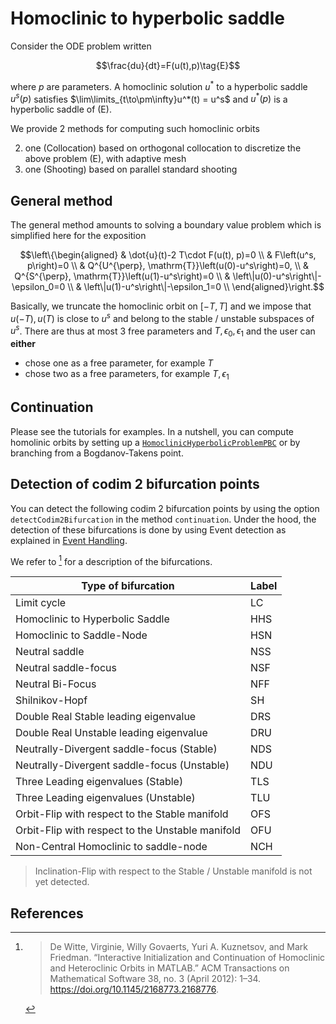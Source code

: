 # Homoclinic to hyperbolic saddle

Consider the ODE problem written

$$\frac{du}{dt}=F(u(t),p)\tag{E}$$

where $p$ are parameters. 
A homoclinic solution $u^*$ to a hyperbolic saddle $u^s(p)$ satisfies $\lim\limits_{t\to\pm\infty}u^*(t) = u^s$ and $u^*(p)$ is a hyperbolic saddle of (E).

We provide 2 methods for computing such homoclinic orbits

2. one (Collocation) based on orthogonal collocation to discretize the above problem (E), with adaptive mesh 
3. one (Shooting) based on parallel standard shooting

## General method

The general method amounts to solving a boundary value problem which is simplified here for the exposition

$$\left\{\begin{aligned}
& \dot{u}(t)-2 T\cdot F(u(t), p)=0 \\
& F\left(u^s, p\right)=0 \\
& Q^{U^{\perp}, \mathrm{T}}\left(u(0)-u^s\right)=0, \\
& Q^{S^{\perp}, \mathrm{T}}\left(u(1)-u^s\right)=0 \\
& \left\|u(0)-u^s\right\|-\epsilon_0=0 \\
& \left\|u(1)-u^s\right\|-\epsilon_1=0 \\
\end{aligned}\right.$$

Basically, we truncate the homoclinic orbit on $[-T,T]$ and we impose that $u(-T),u(T)$ is close to $u^s$ and belong to the stable / unstable subspaces of $u^s$.
There are thus at most 3 free parameters and $T,\epsilon_0,\epsilon_1$ and the user can **either**

- chose one as a free parameter, for example $T$
- chose two as a free parameters, for example $T,\epsilon_1$



## Continuation

Please see the tutorials for examples. In a nutshell, you can compute homolinic orbits by setting up a [`HomoclinicHyperbolicProblemPBC`](@ref) or by branching from a Bogdanov-Takens point.

## Detection of codim 2 bifurcation points

You can detect the following codim 2 bifurcation points by using the option `detectCodim2Bifurcation` in the method `continuation`. Under the hood, the detection of these bifurcations is done by using Event detection as explained in [Event Handling](https://bifurcationkit.github.io/BifurcationKitDocs.jl/dev/EventCallback/).

We refer to [^DeWitte] for a description of the bifurcations.


Type of bifurcation | Label
-------|-------------------
 Limit cycle |  LC 
 Homoclinic to Hyperbolic Saddle |  HHS 
 Homoclinic to Saddle-Node |  HSN 
 Neutral saddle |  NSS 
 Neutral saddle-focus |  NSF 
 Neutral Bi-Focus |  NFF 
 Shilnikov-Hopf |  SH 
 Double Real Stable leading eigenvalue |  DRS 
 Double Real Unstable leading eigenvalue |  DRU 
 Neutrally-Divergent saddle-focus (Stable) |  NDS 
 Neutrally-Divergent saddle-focus (Unstable) |  NDU 
 Three Leading eigenvalues (Stable) |  TLS 
 Three Leading eigenvalues (Unstable) |  TLU 
 Orbit-Flip with respect to the Stable manifold |  OFS 
 Orbit-Flip with respect to the Unstable manifold |  OFU 
 Non-Central Homoclinic to saddle-node |  NCH 

> Inclination-Flip with respect to the Stable / Unstable manifold is not yet detected.

## References

[^DeWitte]:> De Witte, Virginie, Willy Govaerts, Yuri A. Kuznetsov, and Mark Friedman. “Interactive Initialization and Continuation of Homoclinic and Heteroclinic Orbits in MATLAB.” ACM Transactions on Mathematical Software 38, no. 3 (April 2012): 1–34. https://doi.org/10.1145/2168773.2168776.
